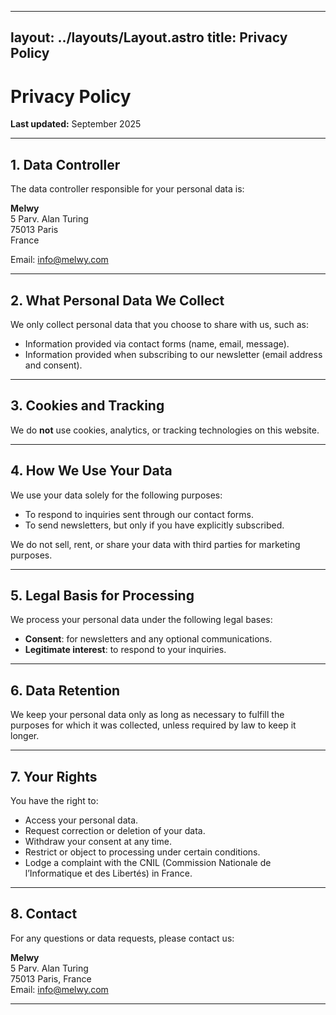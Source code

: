 
---
layout: ../layouts/Layout.astro
title: Privacy Policy
---

# Privacy Policy

**Last updated:** September 2025  

---

## 1. Data Controller

The data controller responsible for your personal data is:  

**Melwy**  
5 Parv. Alan Turing  
75013 Paris  
France  

Email: [info@melwy.com](mailto:info@melwy.com)  

---

## 2. What Personal Data We Collect

We only collect personal data that you choose to share with us, such as:

- Information provided via contact forms (name, email, message).  
- Information provided when subscribing to our newsletter (email address and consent).  

---

## 3. Cookies and Tracking

We do **not** use cookies, analytics, or tracking technologies on this website.  

---

## 4. How We Use Your Data

We use your data solely for the following purposes:

- To respond to inquiries sent through our contact forms.  
- To send newsletters, but only if you have explicitly subscribed.  

We do not sell, rent, or share your data with third parties for marketing purposes.  

---

## 5. Legal Basis for Processing

We process your personal data under the following legal bases:

- **Consent**: for newsletters and any optional communications.  
- **Legitimate interest**: to respond to your inquiries.  

---

## 6. Data Retention

We keep your personal data only as long as necessary to fulfill the purposes for which it was collected, unless required by law to keep it longer.  

---

## 7. Your Rights

You have the right to:

- Access your personal data.  
- Request correction or deletion of your data.  
- Withdraw your consent at any time.  
- Restrict or object to processing under certain conditions.  
- Lodge a complaint with the CNIL (Commission Nationale de l’Informatique et des Libertés) in France.  

---

## 8. Contact

For any questions or data requests, please contact us:  

**Melwy**  
5 Parv. Alan Turing  
75013 Paris, France  
Email: [info@melwy.com](mailto:info@melwy.com)  

---
